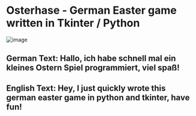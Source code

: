 # Osterhase - German Easter game written in Tkinter / Python
![image](https://user-images.githubusercontent.com/83538916/230776562-0017e65e-9212-4555-8ed0-49468d129a0e.png)
## German Text: Hallo, ich habe schnell mal ein kleines Ostern Spiel programmiert, viel spaß!
## English Text: Hey, I just quickly wrote this german easter game in python and tkinter, have fun!
